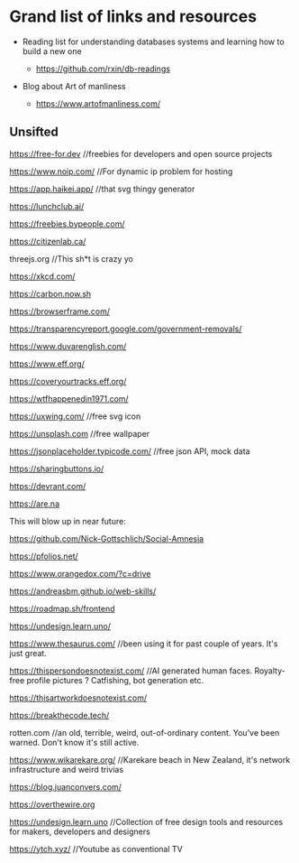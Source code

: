 # Grand list of links and resources

- Reading list for understanding databases systems and learning how to build a new one
  - https://github.com/rxin/db-readings

- Blog about Art of manliness
  - https://www.artofmanliness.com/

















## Unsifted

https://free-for.dev //freebies for developers and open source projects

https://www.noip.com/ //For dynamic ip problem for hosting

https://app.haikei.app/ //that svg thingy generator

https://lunchclub.ai/

https://freebies.bypeople.com/

https://citizenlab.ca/

threejs.org //This sh*t is crazy yo

https://xkcd.com/

https://carbon.now.sh

https://browserframe.com/


https://transparencyreport.google.com/government-removals/

https://www.duvarenglish.com/

https://www.eff.org/

https://coveryourtracks.eff.org/

https://wtfhappenedin1971.com/

https://uxwing.com/ //free svg icon 

https://unsplash.com //free wallpaper

https://jsonplaceholder.typicode.com/ //free json API, mock data

https://sharingbuttons.io/

https://devrant.com/

https://are.na

This will blow up in near future:

https://github.com/Nick-Gottschlich/Social-Amnesia

https://pfolios.net/

https://www.orangedox.com/?c=drive

https://andreasbm.github.io/web-skills/ 

https://roadmap.sh/frontend

https://undesign.learn.uno/

https://www.thesaurus.com/ //been using it for past couple of years. It's just great.

https://thispersondoesnotexist.com/ //AI generated human faces. Royalty-free profile pictures ? Catfishing, bot generation etc.

https://thisartworkdoesnotexist.com/

https://breakthecode.tech/

rotten.com //an old, terrible, weird, out-of-ordinary content. You've been warned. Don't know it's still active.

https://www.wikarekare.org/ //Karekare beach in New Zealand, it's network infrastructure and weird trivias

https://blog.juanconvers.com/

https://overthewire.org

https://undesign.learn.uno //Collection of free design tools and resources for makers, developers and designers 

https://ytch.xyz/ //Youtube as conventional TV
